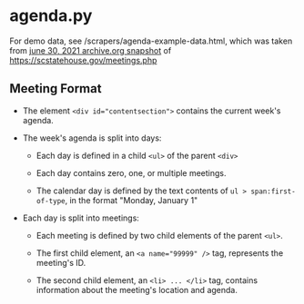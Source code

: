 # agenda.py

For demo data, see /scrapers/agenda-example-data.html, which was taken from [june 30, 2021 archive.org snapshot][1] of 
<https://scstatehouse.gov/meetings.php>

## Meeting Format
- The element `<div id="contentsection">` contains the current week's agenda.


- The week's agenda is split into days:

    - Each day is defined in a child `<ul>` of the parent `<div>`

    - Each day contains zero, one, or multiple meetings.

    - The calendar day is defined by the text contents of
      `ul > span:first-of-type`, in the format "Monday, January 1"


- Each day is split into meetings:

    - Each meeting is defined by two child elements of the parent `<ul>`. 

    - The first child element, an `<a name="99999" />` tag, represents 
      the meeting's ID.

    - The second child element, an `<li> ... </li>` tag, contains information
      about the meeting's location and agenda.



[1]: <https://web.archive.org/web/20210630070143/https://www.scstatehouse.gov/meetings.php>